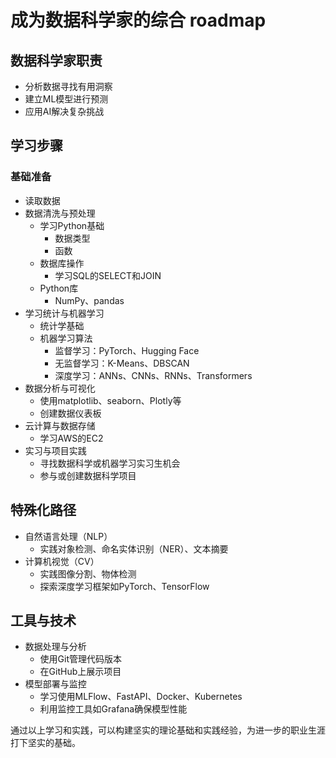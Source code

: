 # 成为数据科学家的综合 roadmap

## 数据科学家职责
- 分析数据寻找有用洞察
- 建立ML模型进行预测
- 应用AI解决复杂挑战

## 学习步骤
### 基础准备
- 读取数据
- 数据清洗与预处理
    - 学习Python基础
        - 数据类型
        - 函数
    - 数据库操作
        - 学习SQL的SELECT和JOIN
    - Python库
        - NumPy、pandas
- 学习统计与机器学习
    - 统计学基础
    - 机器学习算法
        - 监督学习：PyTorch、Hugging Face
        - 无监督学习：K-Means、DBSCAN
        - 深度学习：ANNs、CNNs、RNNs、Transformers
- 数据分析与可视化
    - 使用matplotlib、seaborn、Plotly等
    - 创建数据仪表板
- 云计算与数据存储
    - 学习AWS的EC2
- 实习与项目实践
    - 寻找数据科学或机器学习实习生机会
    - 参与或创建数据科学项目

## 特殊化路径
- 自然语言处理（NLP）
    - 实践对象检测、命名实体识别（NER）、文本摘要
- 计算机视觉（CV）
    - 实践图像分割、物体检测
    - 探索深度学习框架如PyTorch、TensorFlow

## 工具与技术
- 数据处理与分析
    - 使用Git管理代码版本
    - 在GitHub上展示项目
- 模型部署与监控
    - 学习使用MLFlow、FastAPI、Docker、Kubernetes
    - 利用监控工具如Grafana确保模型性能

通过以上学习和实践，可以构建坚实的理论基础和实践经验，为进一步的职业生涯打下坚实的基础。
